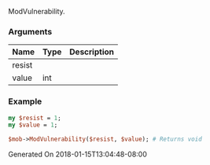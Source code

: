 ModVulnerability.
### Arguments
**Name**|**Type**|**Description**
:---|:---|:---
resist||
value|int|

### Example

```perl
my $resist = 1;
my $value = 1;

$mob->ModVulnerability($resist, $value); # Returns void
```


Generated On 2018-01-15T13:04:48-08:00